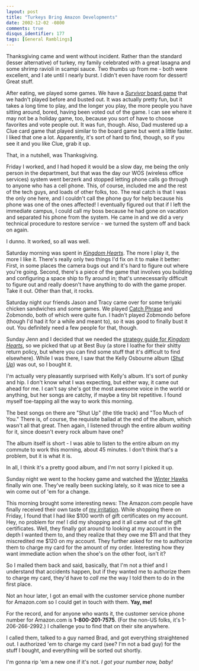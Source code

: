 ```yaml
---
layout: post
title: "Turkeys Bring Amazon Developments"
date: 2002-12-02 -0800
comments: true
disqus_identifier: 177
tags: [General Ramblings]
---
```

Thanksgiving came and went without incident. Rather than the standard
(lesser alternative) of turkey, my family celebrated with a great
lasagna and some shrimp ravioli in scampi sauce. Two thumbs up from me -
both were excellent, and I ate until I nearly burst. I didn't even have
room for dessert! Great stuff.
 
 After eating, we played some games. We have a [*Survivor* board
game](http://www.amazon.com/exec/obidos/ASIN/B00004WHR4/mhsvortex) that
we hadn't played before and busted out. It was actually pretty fun, but
it takes a long time to play, and the longer you play, the more people
you have sitting around, bored, having been voted out of the game. I can
see where it may not be a holiday game, too, because you sort of have to
choose favorites and vote people out. It was fun, though. Also, Dad
mustered up a Clue card game that played similar to the board game but
went a little faster. I liked that one a lot. Apparently, it's sort of
hard to find, though, so if you see it and you like Clue, grab it up.
 
 That, in a nutshell, was Thanksgiving.
 
 Friday I worked, and I had hoped it would be a slow day, me being the
only person in the department, but that was the day our WOS (wireless
office services) system went berzerk and stopped letting phone calls go
through to anyone who has a cell phone. This, of course, included me and
the rest of the tech guys, and loads of other folks, too. The real catch
is that I was the only one here, and I couldn't call the phone guy for
help because his phone was one of the ones affected! I eventually
figured out that if I left the immediate campus, I could call my boss
because he had gone on vacation and separated his phone from the system.
He came in and we did a very technical procedure to restore service - we
turned the system off and back on again.
 
 I dunno. It worked, so all was well.
 
 Saturday morning was spent in [*Kingdom
Hearts*](http://www.amazon.com/exec/obidos/ASIN/B000066TS5/mhsvortex).
The more I play it, the more I like it. There's really only two things
I'd fix on it to make it better: First, in some places the camera bugs
out and it's hard to figure out where you're going. Second, there's a
piece of the game that involves you building and configuring a space
ship to fly around in; that's unnecessarily difficult to figure out and
really doesn't have anything to do with the game proper. Take it out.
Other than that, it rocks.
 
 Saturday night our friends Jason and Tracy came over for some teriyaki
chicken sandwiches and some games. We played [Catch
Phrase](http://www.amazon.com/exec/obidos/ASIN/B00005BY4I/mhsvortex) and
Zobmondo, both of which were quite fun. I hadn't played Zobmondo before
(though I'd had it for a while and meant to), so it was good to finally
bust it out. You definitely need a few people for that, though.
 
 Sunday Jenn and I decided that we needed the [strategy guide for
*Kingdom
Hearts*](http://www.amazon.com/exec/obidos/ASIN/0744001986/mhsvortex),
so we picked that up at Best Buy (a store I loathe for their shitty
return policy, but where you can find some stuff that it's difficult to
find elsewhere). While I was there, I saw that the Kelly Osbourne album
([*Shut
Up*](http://www.amazon.com/exec/obidos/ASIN/B000071AZB/mhsvortex)) was
out, so I bought it.
 
 I'm actually very pleasantly surprised with Kelly's album. It's sort of
punky and hip. I don't know what I was expecting, but either way, it
came out ahead for me. I can't say she's got the most awesome voice in
the world or anything, but her songs are catchy, if maybe a tiny bit
repetitive. I found myself toe-tapping all the way to work this
morning.
 
 The best songs on there are "Shut Up" (the title track) and "Too Much
of You." There is, of course, the requisite ballad at the end of the
album, which wasn't all that great. Then again, I listened through the
entire album *waiting* for it, since doesn't every rock album have one?
 
 The album itself is short - I was able to listen to the entire album on
my commute to work this morning, about 45 minutes. I don't think that's
a problem, but it is what it is.
 
 In all, I think it's a pretty good album, and I'm not sorry I picked it
up.
 
 Sunday night we went to the hockey game and watched the [Winter
Hawks](http://www.winterhawks.com) finally win one. They've really been
sucking lately, so it was nice to see a win come out of 'em for a
change.
 
 This morning brought some interesting news: The Amazon.com people have
finally received their own taste of [my
irritation](/archive/2002/11/22/amazon-irritation.aspx). While shopping
there on Friday, I found that I had like \$100 worth of gift
certificates on my account. Hey, no problem for me! I did my shopping
and it all came out of the gift certificates. Well, they finally got
around to looking at my account in the depth I wanted them to, and they
realize that they owe me \$11 and that they miscredited me \$120 on my
account. They further asked for me to authorize them to charge my card
for the amount of my order. Interesting how they want immediate action
when the shoe's on the other foot, isn't it?
 
 So I mailed them back and said, basically, that I'm not a thief and I
understand that accidents happen, but if they wanted me to authorize
them to charge my card, they'd have to *call me* the way I told them to
do in the first place.
 
 Not an hour later, I got an email with the customer service phone
number for Amazon.com so I could get in touch with them. **Yay, me!**
 
 For the record, and for anyone who wants it, the customer service phone
number for Amazon.com is **1-800-201-7575**. (For the non-US folks, it's
1-206-266-2992.) I challenge you to find that on their site anywhere.
 
 I called them, talked to a guy named Brad, and got everything
straightened out. I authorized 'em to charge my card (see? I'm not a bad
guy) for the stuff I bought, and everything will be sorted out shortly.
 
 I'm gonna rip 'em a new one if it's not. *I got your number now,
baby!*
